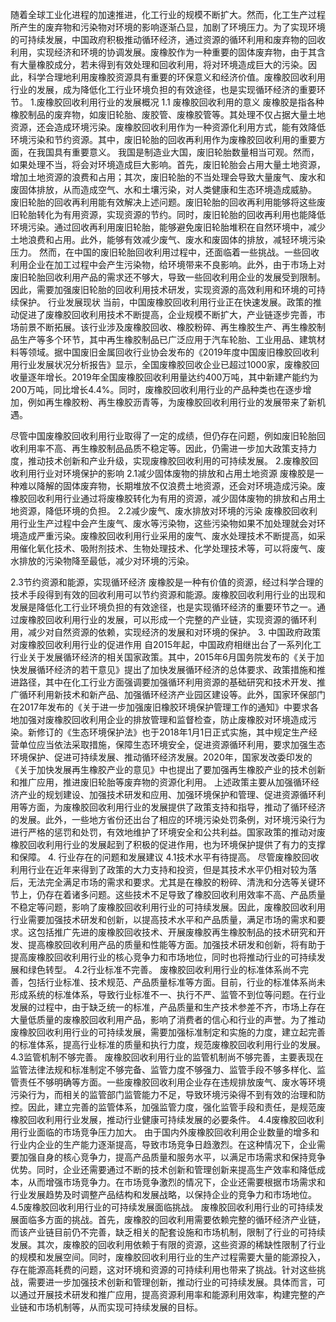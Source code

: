 随着全球工业化进程的加速推进，化工行业的规模不断扩大。然而，化工生产过程所产生的废弃物和污染物对环境的影响逐渐凸显，加剧了环境压力。为了实现环境的可持续发展，中国政府积极推动循环经济，通过资源的循环利用和废弃物的回收利用，实现经济和环境的协调发展。废橡胶作为一种重要的固体废弃物，由于其含有大量橡胶成分，若未得到有效处理和回收利用，将对环境造成巨大的污染。因此，科学合理地利用废橡胶资源具有重要的环保意义和经济价值。废橡胶回收利用行业的发展，成为降低化工行业环境负担的有效途径，也是实现循环经济的重要环节。
1.废橡胶回收利用行业的发展概况
1.1 废橡胶回收利用的意义
废橡胶是指各种橡胶制品的废弃物，如废旧轮胎、废胶管、废橡胶管等。其处理不仅占据大量土地资源，还会造成环境污染。废橡胶回收利用作为一种资源化利用方式，能有效降低环境污染和节约资源。其中，废旧轮胎的回收再利用作为废橡胶回收利用的重要方面，在我国具有重要意义。
我国是制造业大国，废旧轮胎数量相当可观。然而，如果处理不当，将会对环境造成巨大影响。首先，废旧轮胎会占用大量土地资源，增加土地资源的浪费和占用；其次，废旧轮胎的不当处理会导致大量废气、废水和废固体排放，从而造成空气、水和土壤污染，对人类健康和生态环境造成威胁。
废旧轮胎的回收再利用能有效解决上述问题。废旧轮胎的回收再利用能够将这些废旧轮胎转化为有用资源，实现资源的节约。同时，废旧轮胎的回收再利用也能降低环境污染。通过回收再利用废旧轮胎，能够避免废旧轮胎堆积在自然环境中，减少土地浪费和占用。此外，能够有效减少废气、废水和废固体的排放，减轻环境污染压力。
然而，在中国的废旧轮胎回收利用过程中，还面临着一些挑战。一些回收利用企业在加工过程中会产生污染物，给环境带来不良影响。此外，由于市场上对废旧轮胎回收利用产品的需求还不够大，导致一些回收利用企业的发展受到限制。因此，需要加强废旧轮胎的回收利用技术研发，实现资源的高效利用和环境的可持续保护。
行业发展现状
当前，中国废橡胶回收利用行业正在快速发展。政策的推动促进了废橡胶回收利用技术不断提高，企业规模不断扩大，产业链逐步完善，市场前景不断拓展。该行业涉及废橡胶回收、橡胶粉碎、再生橡胶生产、再生橡胶制品生产等多个环节，其中再生橡胶制品已广泛应用于汽车轮胎、工业用品、建筑材料等领域。据中国废旧金属回收行业协会发布的《2019年度中国废旧橡胶回收利用行业发展状况分析报告》显示，全国废橡胶回收企业已超过1000家，废橡胶回收量逐年增长。2019年全国废橡胶回收利用量达约400万吨，其中新建产能约为200万吨，同比增长4.4%。同时，废橡胶回收利用行业的产品种类也在逐步增加，例如再生橡胶粉、再生橡胶沥青等，为废橡胶回收利用行业的发展带来了新机遇。

尽管中国废橡胶回收利用行业取得了一定的成绩，但仍存在问题，例如废旧轮胎回收利用率不高、再生橡胶制品品质不稳定等。因此，仍需进一步加大政策支持力度，推动技术创新和产业升级，实现废橡胶回收利用的可持续发展。
2.废橡胶回收利用行业对环境保护的影响
2.1减少固体废物的排放和占用土地资源
    废橡胶是一种难以降解的固体废弃物，长期堆放不仅浪费土地资源，还会对环境造成污染。废橡胶回收利用行业通过将废橡胶转化为有用的资源，减少固体废物的排放和占用土地资源，降低环境的负担。
2.2减少废气、废水排放对环境的污染
    废橡胶回收利用行业生产过程中会产生废气、废水等污染物，这些污染物如果不加处理就会对环境造成严重污染。废橡胶回收利用行业采用的废气、废水处理技术不断提高，如采用催化氧化技术、吸附剂技术、生物处理技术、化学处理技术等，可以将废气、废水排放的污染物降至最低，减少对环境的污染。

2.3节约资源和能源，实现循环经济
废橡胶是一种有价值的资源，经过科学合理的技术手段得到有效的回收利用可以节约资源和能源。废橡胶回收利用行业的出现和发展是降低化工行业环境负担的有效途径，也是实现循环经济的重要环节之一。通过废橡胶回收利用行业的发展，可以形成一个完整的产业链，实现资源的循环利用，减少对自然资源的依赖，实现经济的发展和对环境的保护。
3. 中国政府政策对废橡胶回收利用行业的促进作用
自2015年起，中国政府相继出台了一系列化工行业关于发展循环经济的相关国家政策。其中，2015年6月国务院发布的《关于加快发展循环经济的若干意见》提出了加快发展循环经济的总体要求、政策措施和推进路径，其中在化工行业方面强调要加强循环利用资源的基础研究和技术开发、推广循环利用新技术和新产品、加强循环经济产业园区建设等。此外，国家环保部门在2017年发布的《关于进一步加强废旧橡胶环境保护管理工作的通知》中要求各地加强对废橡胶回收利用企业的排放管理和监督检查，防止废橡胶对环境造成污染。新修订的《生态环境保护法》也于2018年1月1日正式实施，其中规定生产经营单位应当依法采取措施，保障生态环境安全，促进资源循环利用，要求加强生态环境保护、促进可持续发展、推动循环经济发展。2020年，国家发改委印发的《关于加快发展再生橡胶产业的意见》中也提出了要加强再生橡胶产业的技术创新和推广应用，推进废旧轮胎等废弃物的资源化利用。
上述政策主要从加强循环经济产业的规划建设、加强技术研发和应用、加强环境保护和管理、促进资源循环利用等方面，为废橡胶回收利用行业的发展提供了政策支持和指导，推动了循环经济的发展。此外，一些地方省份还出台了相应的环境污染处罚条例，对环境污染行为进行严格的惩罚和处罚，有效地维护了环境安全和公共利益。国家政策的推动对废橡胶回收利用行业的发展起到了积极的促进作用，也为环境保护提供了有力的支撑和保障。
4. 行业存在的问题和发展建议
4.1技术水平有待提高。
尽管废橡胶回收利用行业在近年来得到了政策的大力支持和投资，但是其技术水平仍相对较为落后，无法完全满足市场的需求和要求。尤其是在橡胶的粉碎、清洗和分选等关键环节上，仍存在着诸多问题。这些技术不足导致了橡胶回收利用效率不高、产品质量不稳定等问题，影响了废橡胶回收利用行业的可持续发展。因此，废橡胶回收利用行业需要加强技术研发和创新，以提高技术水平和产品质量，满足市场的需求和要求。这包括推广先进的废橡胶回收技术、开展废橡胶再生橡胶制品的技术研究和开发、提高橡胶回收利用产品的质量和性能等方面。加强技术研发和创新，将有助于提高废橡胶回收利用行业的核心竞争力和市场地位，同时也将推动行业的可持续发展和绿色转型。
4.2行业标准不完善。
废橡胶回收利用行业的标准体系尚不完善，包括行业标准、技术规范、产品质量标准等方面。目前，行业的标准体系尚未形成系统的标准体系，导致行业标准不一、执行不严、监管不到位等问题。在行业发展的过程中，由于缺乏统一的标准，产品质量和生产技术参差不齐，市场上存在大量低质量的废橡胶回收利用产品，影响了消费者的信心和行业的声誉。为了推动废橡胶回收利用行业的可持续发展，需要加强标准制定和实施的力度，建立起完善的标准体系，提高行业标准的质量和执行力度，规范废橡胶回收利用行业的发展。
4.3监管机制不够完善。
废橡胶回收利用行业的监管机制尚不够完善，主要表现在监管法律法规和标准制定不够完备、监管力度不够强力、监管手段不够多样化、监管责任不够明确等方面。一些废橡胶回收利用企业存在违规排放废气、废水等环境污染行为，而相关的监管部门监管能力不足，导致环境污染得不到有效的治理和防控。因此，建立完善的监管体系，加强监管力度，强化监管手段和责任，是规范废橡胶回收利用行业发展，推动行业健康可持续发展的必要条件。
4.4废橡胶回收利用行业面临的市场竞争压力加大。
由于国内外废橡胶回收利用企业数量的增多和行业内企业的生产能力逐渐提高，导致市场竞争日趋激烈。在这种情况下，企业需要加强自身的核心竞争力，提高产品质量和服务水平，以满足市场需求和保持竞争优势。同时，企业还需要通过不断的技术创新和管理创新来提高生产效率和降低成本，从而增强市场竞争力。在市场竞争激烈的情况下，企业还需要根据市场需求和行业发展趋势及时调整产品结构和发展战略，以保持企业的竞争力和市场地位。
4.5废橡胶回收利用行业的可持续发展面临挑战。
废橡胶回收利用行业的可持续发展面临多方面的挑战。首先，废橡胶的回收利用需要依赖完整的循环经济产业链，而该产业链目前仍不完善，缺乏相关的配套设施和市场机制，限制了行业的可持续发展。其次，废橡胶的回收利用依赖于有限的资源，这些资源的稀缺性限制了行业的规模和发展空间。同时，废橡胶回收利用行业的生产过程需要大量的能源投入，存在能源高耗费的问题，这对环境和资源的可持续利用也带来了挑战。针对这些挑战，需要进一步加强技术创新和管理创新，推动行业的可持续发展。具体而言，可以通过开展技术研发和推广应用，提高资源利用率和能源利用效率，构建完整的产业链和市场机制等，从而实现可持续发展的目标。
